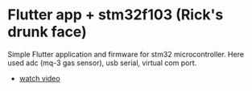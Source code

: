# Flutter app + stm32f103 (Rick's drunk face)

Simple Flutter application and firmware for stm32 microcontroller. Here used adc (mq-3 gas sensor), usb serial, virtual com port.


- [watch video](https://youtu.be/2Xai0xygT2c)



